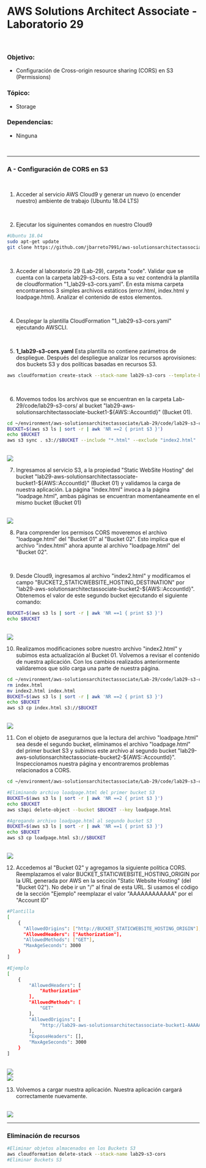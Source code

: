 # AWS Solutions Architect Associate - Laboratorio 29

<br>

### Objetivo: 
* Configuración de Cross-origin resource sharing (CORS) en S3 (Permissions)

### Tópico:
* Storage

### Dependencias:
* Ninguna

<br>


---

### A - Configuración de CORS en S3

<br>

1. Acceder al servicio AWS Cloud9 y generar un nuevo (o encender nuestro) ambiente de trabajo (Ubuntu 18.04 LTS)

<br>

2. Ejecutar los siguinentes comandos en nuestro Cloud9

```bash
#Ubuntu 18.04
sudo apt-get update
git clone https://github.com/jbarreto7991/aws-solutionsarchitectassociate.git
```

<br>

3. Acceder al laboratorio 29 (Lab-29), carpeta "code". Validar que se cuenta con la carpeta lab29-s3-cors. Esta a su vez contendrá la plantilla de cloudformation "1_lab29-s3-cors.yaml". En esta misma carpeta encontraremos 3 simples archivos estáticos (error.html, index.html y loadpage.html). Analizar el contenido de estos elementos.

<br>

4. Desplegar la plantilla CloudFormation "1_lab29-s3-cors.yaml" ejecutando AWSCLI.

<br>

5. **1_lab29-s3-cors.yaml** Esta plantilla no contiene parámetros de despliegue. Después del despliegue analizar los recursos aprovisiones: dos buckets S3 y dos políticas basadas en recursos S3.

```bash
aws cloudformation create-stack --stack-name lab29-s3-cors --template-body file://~/environment/aws-solutionsarchitectassociate/Lab-29/code/lab29-s3-cors/1_lab29-s3-cors.yaml 
```

<br>

6. Movemos todos los archivos que se encuentran en la carpeta Lab-29/code/lab29-s3-cors/ al bucket "lab29-aws-solutionsarchitectassociate-bucket1-${AWS::AccountId}" (Bucket 01).

```bash
cd ~/environment/aws-solutionsarchitectassociate/Lab-29/code/lab29-s3-cors/
BUCKET=$(aws s3 ls | sort -r | awk 'NR ==2 { print $3 }')
echo $BUCKET
aws s3 sync . s3://$BUCKET --include "*.html" --exclude "index2.html"
```

<br>

<img src="images/Lab29_02.jpg">

<br>

7. Ingresamos al servicio S3, a la propiedad "Static WebSite Hosting" del bucket "lab29-aws-solutionsarchitectassociate-bucket1-${AWS::AccountId}" (Bucket 01) y validamos la carga de nuestra aplicación. La página "index.html" invoca a la página "loadpage.html", ambas páginas se encuentran momentaneamente en el mismo bucket (Bucket 01)

<br>

<img src="images/Lab29_01.jpg">

<br>

8. Para comprender los permisos CORS moveremos el archivo "loadpage.html" del "Bucket 01" al "Bucket 02". Esto implica que el archivo "index.html" ahora apunte al archivo "loadpage.html" del "Bucket 02".

<br>

9. Desde Cloud9, ingresamos al archivo "index2.html" y modificamos el campo "BUCKET2_STATICWEBSITE_HOSTING_DESTINATION" por "lab29-aws-solutionsarchitectassociate-bucket2-${AWS::AccountId}". Obtenemos el valor de este segundo bucket ejecutando el siguiente comando:

```bash
BUCKET=$(aws s3 ls | sort -r | awk 'NR ==1 { print $3 }')
echo $BUCKET
```

<br>

<img src="images/Lab29_03.jpg">

<br>


10. Realizamos modificaciones sobre nuestro archivo "index2.html" y subimos esta actualización al Bucket 01. Volvemos a revisar el contenido de nuestra aplicación. Con los cambios realizados anteriormente validaremos que sólo carga una parte de nuestra página. 

```bash
cd ~/environment/aws-solutionsarchitectassociate/Lab-29/code/lab29-s3-cors/
rm index.html
mv index2.html index.html
BUCKET=$(aws s3 ls | sort -r | awk 'NR ==2 { print $3 }')
echo $BUCKET
aws s3 cp index.html s3://$BUCKET
```
<br>

<img src="images/Lab29_04.jpg">

<br>


11. Con el objeto de asegurarnos que la lectura del archivo "loadpage.html" sea desde el segundo bucket, eliminamos el archivo "loadpage.html" del primer bucket S3 y subimos este archivo al segundo bucket "lab29-aws-solutionsarchitectassociate-bucket2-${AWS::AccountId}". Inspeccionamos nuestra página y encontraremos problemas relacionados a CORS.

```bash
cd ~/environment/aws-solutionsarchitectassociate/Lab-29/code/lab29-s3-cors/

#Eliminando archivo loadpage.html del primer bucket S3
BUCKET=$(aws s3 ls | sort -r | awk 'NR ==2 { print $3 }')
echo $BUCKET
aws s3api delete-object --bucket $BUCKET --key loadpage.html

#Agregando archivo loadpage.html al segundo bucket S3
BUCKET=$(aws s3 ls | sort -r | awk 'NR ==1 { print $3 }')
echo $BUCKET
aws s3 cp loadpage.html s3://$BUCKET
```

<br>

<img src="images/Lab29_05.jpg">

<br>


12. Accedemos al "Bucket 02" y agregamos la siguiente política CORS. Reemplazamos el valor BUCKET_STATICWEBSITE_HOSTING_ORIGIN por la URL generada por AWS en la sección "Static Website Hosting" (del "Bucket 02"). No debe ir un "/" al final de esta URL. Si usamos el código de la sección "Ejemplo" reemplazar el valor "AAAAAAAAAAAA" por el "Account ID"

```bash
#Plantilla
[
    {
      "AllowedOrigins": ["http://BUCKET_STATICWEBSITE_HOSTING_ORIGIN"],
      "AllowedHeaders": ["Authorization"],
      "AllowedMethods": ["GET"],
      "MaxAgeSeconds": 3000
    }
]

#Ejemplo
[
    {
        "AllowedHeaders": [
            "Authorization"
        ],
        "AllowedMethods": [
            "GET"
        ],
        "AllowedOrigins": [
            "http://lab29-aws-solutionsarchitectassociate-bucket1-AAAAAAAAAAAA.s3-website-us-east-1.amazonaws.com"
        ],
        "ExposeHeaders": [],
        "MaxAgeSeconds": 3000
    }
]
```

<br>

<img src="images/Lab29_07.jpg">

<br>

<img src="images/Lab29_08.jpg">

<br>

13. Volvemos a cargar nuestra aplicación. Nuestra aplicación cargará correctamente nuevamente.

<br>

<img src="images/Lab29_06.jpg">

<br>

---

### Eliminación de recursos

```bash
#Eliminar objetos almacenados en los Buckets S3
aws cloudformation delete-stack --stack-name lab29-s3-cors
#Eliminar Buckets S3
```

